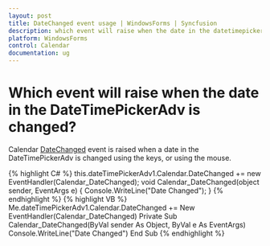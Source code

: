 ```yaml
---
layout: post
title: DateChanged event usage | WindowsForms | Syncfusion
description: which event will raise when the date in the datetimepickeradv is changed?
platform: WindowsForms
control: Calendar
documentation: ug
---
```

# Which event will raise when the date in the DateTimePickerAdv is changed?

Calendar [DateChanged](https://help.syncfusion.com/cr/cref_files/windowsforms/Syncfusion.Tools.Windows~Syncfusion.Windows.Forms.Tools.MonthCalendarAdv~DateChanged_EV.html) event is raised when a date in the DateTimePickerAdv is changed using the keys, or using the mouse.

{% highlight C#  %}
this.dateTimePickerAdv1.Calendar.DateChanged += new EventHandler(Calendar_DateChanged);
void Calendar_DateChanged(object sender, EventArgs e)
{
Console.WriteLine("Date Changed");
}
{% endhighlight   %}
{% highlight VB  %}
Me.dateTimePickerAdv1.Calendar.DateChanged += New EventHandler(Calendar_DateChanged)
Private Sub Calendar_DateChanged(ByVal sender As Object, ByVal e As EventArgs)
Console.WriteLine("Date Changed")
End Sub
{% endhighlight  %}